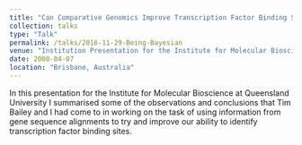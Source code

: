 ```yaml
--- 
title: "Can Comparative Genomics Improve Transcription Factor Binding Site Prediction"
collection: talks
type: "Talk"
permalink: /talks/2016-11-29-Being-Bayesian
venue: "Institution Presentation for the Institute for Molecular Bioscience"
date: 2008-04-07
location: "Brisbane, Australia"
---
```


In this presentation for the Institute for Molecular Bioscience at Queensland University I
summarised some of the observations and conclusions that Tim Bailey and I had come to in working
on the task of using information from gene sequence alignments to try and improve our ability to
identify transcription factor binding sites. 

